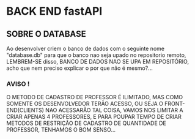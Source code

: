 # BACK END fastAPI

## SOBRE O DATABASE
Ao desenvolver criem o banco de dados com o seguinte nome "database.db" para que o banco nao seja upado no repositorio remoto, LEMBREM-SE disso, BANCO DE DADOS NAO SE UPA EM REPOSITÓRIO, acho que nem preciso explicar o por que não é mesmo?...

### AVISO ! 
O METODO DE CADASTRO DE PROFESSOR É ILIMITADO, MAS COMO SOMENTE OS DESENVOLVEDOR TERÃO ACESSO, OU SEJA O FRONT-END(CLIENTS) NAO ACESSARÃO TAL COISA, VAMOS NOS LIMITAR A CRIAR APENAS 4 PROFESSORES, E PARA POUPAR TEMPO DE CRIAR METODOS DE RESTRIÇÃO DE CADASTRO DE QUANTIDADE DE PROFESSOR, TENHAMOS O BOM SENSO...